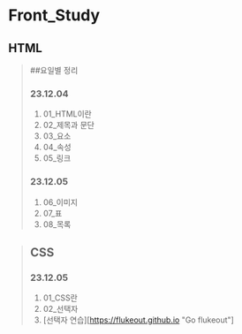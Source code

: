 Front_Study
===========
   
**HTML**
----
   
> ##요일별 정리
>   
>### 23.12.04
>1. 01_HTML이란   
>2. 02_제목과 문단   
>3. 03_요소   
>4. 04_속성   
>5. 05_링크   
>
>   
>### 23.12.05
>1. 06_이미지   
>2. 07_표   
>3. 08_목록   
>   

   
>**CSS**
>---
>   
>### 23.12.05
>1. 01_CSS란   
>2. 02_선택자   
>3. [선택자 연습][https://flukeout.github.io "Go flukeout"]   

